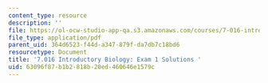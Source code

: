```yaml
---
content_type: resource
description: ''
file: https://ol-ocw-studio-app-qa.s3.amazonaws.com/courses/7-016-introductory-biology-fall-2018/63096f87b1b2818b20ed460646e1579c_MIT7_016F18exam1_soln.pdf
file_type: application/pdf
parent_uid: 364d6523-f44d-a347-879f-da7db7c18bd6
resourcetype: Document
title: '7.016 Introductory Biology: Exam 1 Solutions '
uid: 63096f87-b1b2-818b-20ed-460646e1579c
---
```

